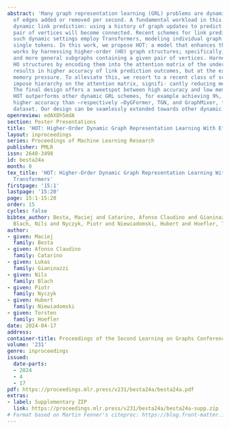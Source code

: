 ```yaml
---
abstract: 'Many graph representation learning (GRL) problems are dynamic, with millions
  of edges added or removed per second. A fundamental workload in this setting is
  dynamic link prediction: using a history of graph updates to predict whether a given
  pair of vertices will become connected. Recent schemes for link predic- tion in
  such dynamic settings employ Transformers, modeling individual graph updates as
  single tokens. In this work, we propose HOT: a model that enhances this line of
  works by harnessing higher-order (HO) graph structures; specifically, k-hop neighbors
  and more general subgraphs containing a given pair of vertices. Harnessing such
  HO structures by encoding them into the attention matrix of the underlying Transformer
  results in higher accuracy of link prediction outcomes, but at the expense of increased
  memory pressure. To alleviate this, we resort to a recent class of schemes that
  impose hierarchy on the attention matrix, signifi- cantly reducing memory footprint.
  The final design offers a sweetspot between high accuracy and low memory utilization.
  HOT outperforms other dynamic GRL schemes, for example achieving 9%, 7%, and 15%
  higher accuracy than –respectively –DyGFormer, TGN, and GraphMixer, for the MOOC
  dataset. Our design can be seamlessly extended towards other dynamic GRL workloads.'
openreview: edAX8h5mdA
section: Poster Presentations
title: 'HOT: Higher-Order Dynamic Graph Representation Learning With Efficient Transformers'
layout: inproceedings
series: Proceedings of Machine Learning Research
publisher: PMLR
issn: 2640-3498
id: besta24a
month: 0
tex_title: 'HOT: Higher-Order Dynamic Graph Representation Learning With Efficient
  Transformers'
firstpage: '15:1'
lastpage: '15:20'
page: 15:1-15:20
order: 15
cycles: false
bibtex_author: Besta, Maciej and Catarino, Afonso Claudino and Gianinazzi, Lukas and
  Blach, Nils and Nyczyk, Piotr and Niewiadomski, Hubert and Hoefler, Torsten
author:
- given: Maciej
  family: Besta
- given: Afonso Claudino
  family: Catarino
- given: Lukas
  family: Gianinazzi
- given: Nils
  family: Blach
- given: Piotr
  family: Nyczyk
- given: Hubert
  family: Niewiadomski
- given: Torsten
  family: Hoefler
date: 2024-04-17
address:
container-title: Proceedings of the Second Learning on Graphs Conference
volume: '231'
genre: inproceedings
issued:
  date-parts:
  - 2024
  - 4
  - 17
pdf: https://proceedings.mlr.press/v231/besta24a/besta24a.pdf
extras:
- label: Supplementary ZIP
  link: https://proceedings.mlr.press/v231/besta24a/besta24a-supp.zip
# Format based on Martin Fenner's citeproc: https://blog.front-matter.io/posts/citeproc-yaml-for-bibliographies/
---
```

